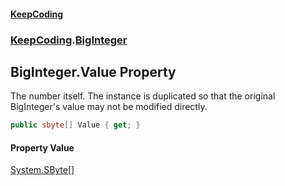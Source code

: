 #### [KeepCoding](index.md 'index')
### [KeepCoding](KeepCoding.md 'KeepCoding').[BigInteger](KeepCoding_BigInteger.md 'KeepCoding.BigInteger')
## BigInteger.Value Property
The number itself. The instance is duplicated so that the original BigInteger's value may not be modified directly.  
```csharp
public sbyte[] Value { get; }
```
#### Property Value
[System.SByte](https://docs.microsoft.com/en-us/dotnet/api/System.SByte 'System.SByte')[[]](https://docs.microsoft.com/en-us/dotnet/api/System.Array 'System.Array')
